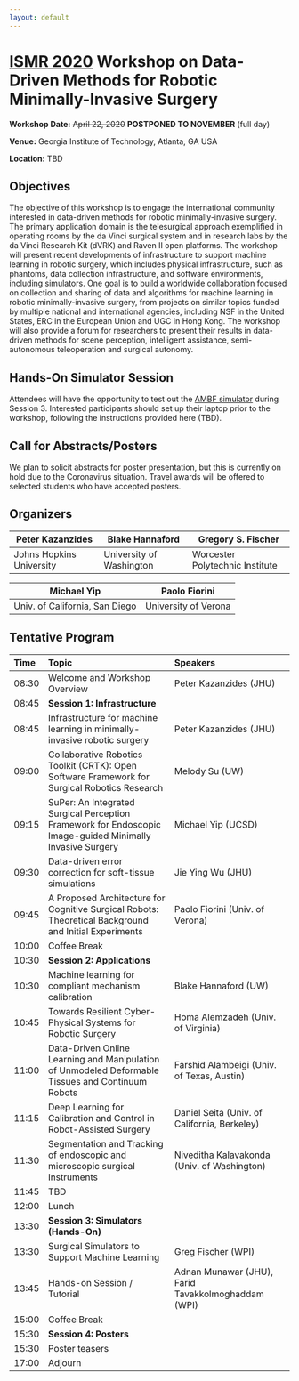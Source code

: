 ```yaml
---
layout: default
---
```


# [ISMR 2020](http://www.ismr.gatech.edu/) Workshop on Data-Driven Methods for Robotic Minimally-Invasive Surgery

**Workshop Date:**  ~~April 22, 2020~~ **POSTPONED TO NOVEMBER** (full day)

**Venue:** Georgia Institute of Technology, Atlanta, GA USA

**Location:** TBD

## Objectives

The objective of this workshop is to engage the international community interested in data-driven methods for robotic minimally-invasive surgery. The primary application domain is the telesurgical approach exemplified in operating rooms by the da Vinci surgical system and in research labs by the da Vinci Research Kit (dVRK) and Raven II open platforms. The workshop will present recent developments of infrastructure to support machine learning in robotic surgery, which includes physical infrastructure, such as phantoms, data collection infrastructure, and software environments, including simulators. One goal is to build a worldwide collaboration focused on collection and sharing of data and algorithms for machine learning in robotic minimally-invasive surgery, from projects on similar topics funded by multiple national and international agencies, including NSF in the United States, ERC in the European Union and UGC in Hong Kong. The workshop will also provide a forum for researchers to present their results in data-driven methods for scene perception, intelligent assistance, semi-autonomous teleoperation and surgical autonomy.

## Hands-On Simulator Session

Attendees will have the opportunity to test out the [AMBF simulator](https://github.com/WPI-AIM/ambf) during Session 3.
Interested participants should set up their laptop prior to the workshop, following the instructions provided here (TBD).

## Call for Abstracts/Posters

We plan to solicit abstracts for poster presentation, but this is currently on hold due to the Coronavirus situation.
Travel awards will be offered to selected students who have accepted posters.

## Organizers

|Peter Kazanzides          | Blake Hannaford           | Gregory S. Fischer              |
|--------------------------|---------------------------|---------------------------------|
|Johns Hopkins University  | University of Washington  | Worcester Polytechnic Institute |

|Michael Yip                    | Paolo Fiorini         |
|-------------------------------|-----------------------|
|Univ. of California, San Diego | University of Verona  |

## Tentative Program

| Time  | Topic        | Speakers |
|:------|:-------------|:---------|
| 08:30 | Welcome and Workshop Overview | Peter Kazanzides (JHU) |
| 08:45 | **Session 1: Infrastructure** | |
| 08:45 | Infrastructure for machine learning in minimally-invasive robotic surgery | Peter Kazanzides (JHU) |
| 09:00 | Collaborative Robotics Toolkit (CRTK): Open Software Framework for Surgical Robotics Research | Melody Su (UW) |
| 09:15 | SuPer: An Integrated Surgical Perception Framework for Endoscopic Image-guided Minimally Invasive Surgery | Michael Yip (UCSD) |
| 09:30 | Data-driven error correction for soft-tissue simulations | Jie Ying Wu (JHU) |
| 09:45 | A Proposed Architecture for Cognitive Surgical Robots: Theoretical Background and Initial Experiments | Paolo Fiorini (Univ. of Verona) |
| 10:00 | Coffee Break | | |
| 10:30 | **Session 2: Applications** | |
| 10:30 | Machine learning for compliant mechanism calibration | Blake Hannaford (UW) |
| 10:45 | Towards Resilient Cyber-Physical Systems for Robotic Surgery | Homa Alemzadeh (Univ. of Virginia) |
| 11:00 | Data-Driven Online Learning and Manipulation of Unmodeled Deformable Tissues and Continuum Robots | Farshid Alambeigi (Univ. of Texas, Austin) |
| 11:15 | Deep Learning for Calibration and Control in Robot-Assisted Surgery | Daniel Seita (Univ. of California, Berkeley) |
| 11:30 | Segmentation and Tracking of endoscopic and microscopic surgical Instruments | Niveditha Kalavakonda (Univ. of Washington) |
| 11:45 | TBD ||
| 12:00 | Lunch | | |
| 13:30 | **Session 3: Simulators (Hands-On)** | |
| 13:30 | Surgical Simulators to Support Machine Learning| Greg Fischer (WPI) |
| 13:45 | Hands-on Session / Tutorial | Adnan Munawar (JHU), Farid Tavakkolmoghaddam (WPI) |
| 15:00 | Coffee Break | |
| 15:30 | **Session 4: Posters** | |
| 15:30 | Poster teasers | |
| 17:00 | Adjourn | | |

